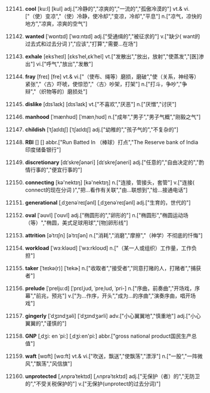 12141. **cool**
[ku:l]  [kul]
adj.["冷静的","凉爽的","一流的","孤傲冷漠的"]  vt.& vi.["（使）变凉","（使）冷静，使冷却","变凉，冷却","平息"]  n.["凉气，凉快的地方","凉爽，凉爽的空气"]  

12142. **wanted**
[ˈwɒntɪd]  [ˈwɑ:ntɪd]
adj.["受通缉的","被征求的"]  v.["缺少( want的过去式和过去分词 )","应该","打算","需要…在场"]  

12143. **exhale**
[eksˈheɪl]  [ɛksˈhel,ɛkˈhel]
vt.["发散出","放出，放射","使蒸发","[医]渗出"]  vi.["呼气","放出","发散"]  

12144. **fray**
[freɪ]  [fre]
vt.& vi.["（使布、绳等）磨损，磨破","使（关系，神经等）紧张","〈古〉吓唬，使惊恐","〈古〉吵架，打架"]  n.["打斗，争吵","争辩","（织物等的）磨损处"]  

12145. **dislike**
[dɪsˈlaɪk]  [dɪsˈlaɪk]
vt.["不喜欢","厌恶"]  n.["厌憎","讨厌"]  

12146. **manhood**
[ˈmænhʊd]  [ˈmænˌhʊd]
n.["成年","男子","男子气概","刚毅之气"]  

12147. **childish**
[ˈtʃaɪldɪʃ]  [ˈtʃaɪldɪʃ]
adj.["幼稚的","孩子气的","不复杂的"]  

12148. **RBI**
[]  []
abbr.["Run Batted In （棒球）打点","The Reserve bank of India 印度储备银行"]  

12149. **discretionary**
[dɪˈskreʃənəri]  [dɪˈskreʃəneri]
adj.["任意的","自由决定的","酌情行事的","便宜行事的"]  

12150. **connecting**
[kə'nektɪŋ]  [kə'nektɪŋ]
n.["连接，管接头，套管"]  v.["连接( connect的现在分词 )","把…看作有关联","由…联想到","给…接通电话"]  

12151. **generational**
[ˌdʒenəˈreɪʃənl]  [ˌdʒenəˈreɪʃənl]
adj.["生育的，世代的"]  

12152. **oval**
[ˈəʊvl]  [ˈoʊvl]
adj.["椭圆形的","卵形的"]  n.["椭圆形","椭圆运动场（等）","椭圆，美式足球用球","[物]卵形线"]  

12153. **attrition**
[əˈtrɪʃn]  [əˈtrɪʃən]
n.["消耗","消磨","摩擦","（神学）不彻底的忏悔"]  

12154. **workload**
[ˈwɜ:kləʊd]  [ˈwɜ:rkloʊd]
n.["（某一人或组织）工作量，工作负担"]  

12155. **taker**
[ˈteɪkə(r)]  [ˈtekɚ]
n.["收取者","接受者","同意打赌的人，打赌者","捕获者"]  

12156. **prelude**
[ˈprelju:d]  [ˈprɛlˌjud, ˈpreˌlud, ˈpri-]
n.["序曲，前奏曲","开场戏，序幕","前兆，预兆"]  v.["为…作序，开头","成为…的序曲","演奏序曲，唱开场戏"]  

12157. **gingerly**
[ˈdʒɪndʒəli]  [ˈdʒɪndʒərli]
adv.["小心翼翼地","慎重地"]  adj.["小心翼翼的","谨慎的"]  

12158. **GNP**
[ˌdʒi: en ˈpi:]  [ˌdʒi:en'pi:]
abbr.["gross national product国民生产总值"]  

12159. **waft**
[wɒft]  [wɑ:ft]
vt.& vi.["吹送，飘送","使飘荡","漂浮"]  n.["一股","一阵微风","飘荡","风信旗"]  

12160. **unprotected**
[ˌʌnprəˈtektɪd]  [ˌʌnprəˈtɛktɪd]
adj.["无保护（者）的","无防卫的","不受关税保护的"]  v.["无保护(unprotect的过去分词)"]  

